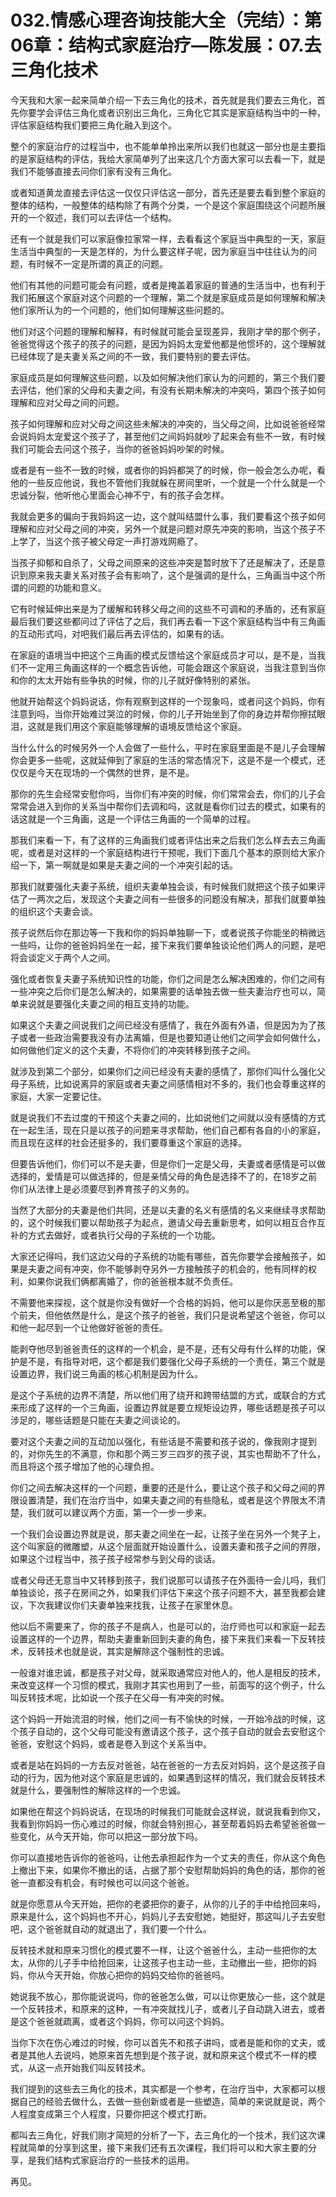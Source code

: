 # 032.情感心理咨询技能大全（完结）：第06章：结构式家庭治疗—陈发展：07.去三角化技术

今天我和大家一起来简单介绍一下去三角化的技术，首先就是我们要去三角化，首先你要学会评估三角化或者识别出三角化，三角化它其实是家庭结构当中的一种，评估家庭结构我们要把三角化融入到这个。

整个的家庭治疗的过程当中，也不能单单拎出来所以我们也就这一部分也是主要指的是家庭结构的评估，我给大家简单列了出来这几个方面大家可以去看一下，就是我们不能够直接去问你们家有没有三角化。

或者知道黄龙直接去评估这一仅仅只评估这一部分，首先还是要去看到整个家庭的整体的结构，一般整体的结构除了有两个分类，一个是这个家庭围绕这个问题所展开的一个叙述，我们可以去评估一个结构。

还有一个就是我们可以家庭像拉家常一样，去看看这个家庭当中典型的一天，家庭生活当中典型的一天是怎样的，为什么要这样子呢，因为家庭当中往往认为的问题，有时候不一定是所谓的真正的问题。

他们有其他的问题可能会有问题，或者是掩盖着家庭的普通的生活当中，也有利于我们拓展这个家庭对这个问题的一个理解，第二个就是家庭成员是如何理解和解决他们家所认为的一个问题的，他们如何理解这些问题的。

他们对这个问题的理解和解释，有时候就可能会呈现差异，我刚才举的那个例子，爸爸觉得这个孩子的孩子的问题，是因为妈妈太宠爱他都是他惯坏的，这个理解就已经体现了是夫妻关系之间的不一致，我们要特别的要去评估。

家庭成员是如何理解这些问题，以及如何解决他们家认为的问题的，第三个我们要去评估，他们家的父母和夫妻之间，有没有长期未解决的冲突吗，第四个孩子如何理解和应对父母之间的问题。

孩子如何理解和应对父母之间这些未解决的冲突的，当父母之间，比如说爸爸经常会说妈妈太宠爱这个孩子了，甚至他们之间妈妈就吵了起来会有些不一致，有时候我们可能会去问这个孩子，当你的爸爸妈妈吵架的时候。

或者是有一些不一致的时候，或者你的妈妈都哭了的时候，你一般会怎么办呢，看他的一些反应他说，我也不管他们我就躲在房间里听，一个就是一个什么就是一个忠诚分裂，他听他心里面会心神不宁，有的孩子会怎样。

我就会更多的偏向于我妈妈这一边，这个就叫结盟什么事，我们要看这个孩子如何理解和应对父母之间的冲突，另外一个就是问题对原先冲突的影响，当这个孩子不上学了，当这个孩子被父母定一声打游戏网瘾了。

当孩子抑郁和自杀了，父母之间原来的这些冲突是暂时放下了还是解决了，还是意识到原来我夫妻关系对孩子会有影响了，这个是强调的是什么，三角画当中这个所谓的问题的功能和意义。

它有时候延伸出来是为了缓解和转移父母之间的这些不可调和的矛盾的，还有家庭最后我们要这些都问过了评估了之后，我们再去看一下这个家庭结构当中有三角画的互动形式吗，对吧我们最后再去评估的，如果有的话。

在家庭的语境当中把这个三角画的模式反馈给这个家庭成员才可以，是不是，当我们不一定用三角画这样的一个概念告诉他，可能会跟这个家庭说，当我注意到当你和你的太太开始有些争执的时候，你的儿子就好像特别的紧张。

他就开始帮这个妈妈说话，你有观察到这样的一个现象吗，或者问这个妈妈，你有注意到吗，当你开始难过哭泣的时候，你的儿子开始坐到了你的身边并帮你擦拭眼泪，这就是我们用这个家庭能够理解的语境反馈给这个家庭。

当什么什么的时候另外一个人会做了一些什么，平时在家庭里面是不是儿子会理解你会更多一些呢，这就延伸到了家庭的生活的常态情况下，这是不是一个模式，还仅仅是今天在现场的一个偶然的世界，是不是。

那你的先生会经常安慰你吗，当你们有冲突的时候，你们常常会去，你们的儿子会常常会进入到你的关系当中帮你们去调和吗，这就是看你们过去的模式，如果有的话这就是一个三角画，这是一个评估三角画的一个简单的过程。

那我们来看一下，有了这样的三角画我们或者评估出来之后我们怎么样去去三角画呢，或者是对这样的一个家庭结构进行干预呢，我们下面几个基本的原则给大家介绍一下，第一啊就是如果是夫妻之间的一个冲突引起的话。

那我们就要强化夫妻子系统，组织夫妻单独会谈，有时候我们就把这个孩子如果评估了一两次之后，发现这个夫妻之间有一些很多的问题没有解决，那我们就要单独的组织这个夫妻会谈。

孩子说然后你在那边等一下我和你的妈妈单独聊一下，或者说孩子你能坐的稍微远一些吗，让你的爸爸妈妈坐在一起，接下来我们要单独谈论他们两人的问题，是吧将会谈定义于两个人之间。

强化或者恢复夫妻子系统知识性的功能，你们之间是怎么解决困难的，你们之间有一些冲突之后你们是怎么解决的，如果需要的话单独去做一些夫妻治疗也可以，简单来说就是要强化夫妻之间的相互支持的功能。

如果这个夫妻之间说我们之间已经没有感情了，我在外面有外语，但是因为为了孩子或者一些政治需要我没有办法离婚，但是也要知道让他们之间学会如何做什么，如何做他们定义的这个夫妻，不将你们的冲突转移到孩子之间。

就涉及到第二个部分，如果你们之间已经没有夫妻的感情了，那你们叫什么强化父母子系统，比如说离异的家庭或者夫妻之间感情相对不多的，我们也会尊重这样的家庭，大家一定要记住。

就是说我们不去过度的干预这个夫妻之间的，比如说他们之间就以没有感情的方式在一起生活，现在只是以孩子的问题来寻求帮助，他们自己都有各自的小的家庭，而且现在这样的社会还挺多的，我们要尊重这个家庭的选择。

但要告诉他们，你们可以不是夫妻，但是你们一定是父母，夫妻或者感情是可以做选择的，爱情是可以做选择的，但是亲情父母的角色是选择不了的，在18岁之前你们从法律上是必须要尽到养育孩子的义务的。

当然了大部分的夫妻是他们共同，还是以夫妻的名义有感情的名义来继续寻求帮助的，这个时候我们要以帮助孩子为起点，邀请父母去重新思考，如何以相互合作互补的方式去做好，或者执行父母的子系统的一个功能。

大家还记得吗，我们这边父母的子系统的功能有哪些，首先你要学会接触孩子，如果是夫妻之间有冲突，你不能够剥夺另外一方接触孩子的机会的，他有同样的权利，如果你说我们俩都离婚了，你的爸爸根本就不负责任。

不需要他来探视，这个就是你没有做好一个合格的妈妈，他可以是你厌恶至极的那个前夫，但他依然是什么，是这个孩子的爸爸，我们只是说希望这个爸爸，你可以和他一起尽到一个让他做好爸爸的责任。

能剥夺他尽到爸爸责任的这样的一个机会，是不是，还有父母有什么样的功能，保护是不是，有指导对吧，这个都是我们要强化父母子系统的一个责任，第三个就是设置边界，我们说三角画的核心机制是因为什么。

是这个子系统的边界不清楚，所以他们用了绕开和跨带结盟的方式，或联合的方式来形成了这样的一个三角画，设置边界就是要立规矩设边界，哪些话题是孩子可以涉足的，哪些话题是只能在夫妻之间谈论的。

要对这个夫妻之间的互动加以强化，有些话是不需要和孩子说的，像我刚才提到的，对你先生的不满意，你和那个两三岁三四岁的孩子说，其实也帮助不了什么，而且将这个孩子增加了他的心理负担。

你们之间去解决这样的一个问题，重要的还是什么，要让这个孩子和父母之间的界限设置清楚，我们在治疗当中，如果夫妻之间的有些隐私，或者是这个界限太不清楚，我们就可以建议两个方面，第一个一步一步来。

一个我们会设置边界就是说，那夫妻之间坐在一起，让孩子坐在另外一个凳子上，这个叫家庭的微雕塑，从这个层面就开始设置什么，设置夫妻和孩子之间的界限，如果这个过程当中，孩子孩子经常参与到父母的谈话。

或者父母还无意当中又转移到孩子，我们说那可以请孩子在外面待一会儿吗，我们单独谈论，孩子在房间之外，如果我们评估下来这个孩子问题不大，甚至我都会建议，下次我建议你们夫妻单独来找我，让孩子在家里休息。

他以后不需要来了，你的孩子不是病人，也是可以的，治疗师也可以和家庭一起去设置这样的一个边界，帮助夫妻重新回到夫妻的角色，接下来我们来看一下反转技术，反转技术也就是说，其实是解除这个强制性的忠诚。

一般谁对谁忠诚，都是孩子对父母，就采取通常应对他人的，他人是相反的技术，来改变这样一个习惯的模式，我刚才其实也用到了一些，前面写的这个例子，什么叫反转技术呢，比如说一个孩子在父母一有冲突的时候。

这个妈妈一开始流泪的时候，他们之间一有不愉快的时候，一开始冷战的时候，这个孩子自动的，这个父母可能没有邀请这个孩子，这个孩子自动的就会去安慰这个爸爸，安慰这个妈妈，或者是卷入到这个关系当中。

或者是站在妈妈的一方去反对爸爸，站在爸爸的一方去反对妈妈，这个是这孩子自动的行为，因为他对这个家庭是忠诚的，如果遇到这样的情况，我们就会反转技术就是什么，要强制性的解除这样的一个忠诚。

如果他在帮这个妈妈说话，在现场的时候我们可能就会这样说，就说我看到你又，我看到你妈妈一伤心难过的时候，你就会特别担心，甚至帮着妈妈去希望爸爸做一些变化，从今天开始，你可以把这一部分放下吗。

你可以直接地告诉你的爸爸吗，让他去承担起作为一个丈夫的责任，你从这个角色上撤出下来，如果你不撤出的话，占据了那个安慰帮助妈妈的角色的话，那你的爸爸一直都没有机会，有时候也可以问这个爸爸。

就是你愿意从今天开始，把你的老婆把你的妻子，从你的儿子的手中给抢回来吗，原来是什么，这个妈妈也不开心，妈妈儿子去安慰她，她挺好，那这叫儿子去安慰吧，这个爸爸就自动的就退出了，我们要一个什么。

反转技术就和原来习惯化的模式要不一样，让这个爸爸什么，主动一些把你的太太，从你的儿子手中给抢回来，让这孩子也主动一些，主动撤出一些，把你的妈妈，你从今天开始，你放心把你的妈妈交给你的爸爸吗。

她说我不放心，那你能说说吗，你的爸爸怎么做，可以让你更放心一些，这个就是一个反转技术，和原来的这种，一有冲突就找儿子，或者儿子自动跳入进去，或者是这个爸爸就疏离，或者这个妈妈，你可以问这个妈妈。

当你下次在伤心难过的时候，你可以首先不和孩子讲吗，或者是能和你的丈夫，或者是其他人去说吗，她原来首先想到是个孩子说，就和原来这个模式不一样的模式，从这一点开始我们叫反转技术。

我们提到的这些去三角化的技术，其实都是一个参考，在治疗当中，大家都可以根据自己的经验去做什么，去做一些创新或者是一些塑造，简单的来说就是说，两个人程度变成第三个人程度，只要你把这个模式打断。

都叫去三角化，好我们刚才简短的分析了一下，去三角化的一个技术，我们这次课程就简单的分享到这里，接下来我们还有五次课程，我们将可以和大家主要的分享，是我们结构式家庭治疗的一些技术的运用。

再见。